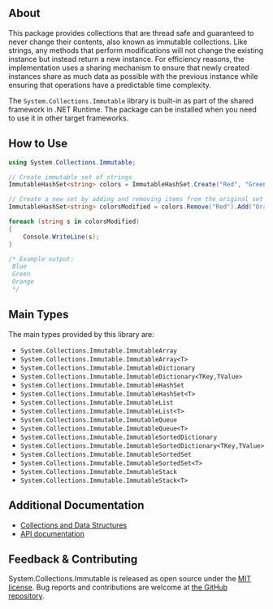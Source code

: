 ## About

<!-- A description of the package and where one can find more documentation -->

This package provides collections that are thread safe and guaranteed to never change their contents, also known as immutable collections. Like strings, any methods that perform modifications will not change the existing instance but instead return a new instance. For efficiency reasons, the implementation uses a sharing mechanism to ensure that newly created instances share as much data as possible with the previous instance while ensuring that operations have a predictable time complexity.

The `System.Collections.Immutable` library is built-in as part of the shared framework in .NET Runtime. The package can be installed when you need to use it in other target frameworks.

## How to Use

<!-- A compelling example on how to use this package with code, as well as any specific guidelines for when to use the package -->

```C#
using System.Collections.Immutable;

// Create immutable set of strings
ImmutableHashSet<string> colors = ImmutableHashSet.Create("Red", "Green", "Blue");

// Create a new set by adding and removing items from the original set
ImmutableHashSet<string> colorsModified = colors.Remove("Red").Add("Orange");

foreach (string s in colorsModified)
{
    Console.WriteLine(s);
}

/* Example output:
 Blue
 Green
 Orange
 */
 ```

## Main Types

<!-- The main types provided in this library -->

The main types provided by this library are:

* `System.Collections.Immutable.ImmutableArray`
* `System.Collections.Immutable.ImmutableArray<T>`
* `System.Collections.Immutable.ImmutableDictionary`
* `System.Collections.Immutable.ImmutableDictionary<TKey,TValue>`
* `System.Collections.Immutable.ImmutableHashSet`
* `System.Collections.Immutable.ImmutableHashSet<T>`
* `System.Collections.Immutable.ImmutableList`
* `System.Collections.Immutable.ImmutableList<T>`
* `System.Collections.Immutable.ImmutableQueue`
* `System.Collections.Immutable.ImmutableQueue<T>`
* `System.Collections.Immutable.ImmutableSortedDictionary`
* `System.Collections.Immutable.ImmutableSortedDictionary<TKey,TValue>`
* `System.Collections.Immutable.ImmutableSortedSet`
* `System.Collections.Immutable.ImmutableSortedSet<T>`
* `System.Collections.Immutable.ImmutableStack`
* `System.Collections.Immutable.ImmutableStack<T>`

## Additional Documentation

<!-- Links to further documentation -->

- [Collections and Data Structures](https://docs.microsoft.com/dotnet/standard/collections/)
- [API documentation](https://docs.microsoft.com/dotnet/api/system.collections.immutable)

## Feedback & Contributing

<!-- How to provide feedback on this package and contribute to it -->

System.Collections.Immutable is released as open source under the [MIT license](https://licenses.nuget.org/MIT). Bug reports and contributions are welcome at [the GitHub repository](https://github.com/dotnet/runtime).